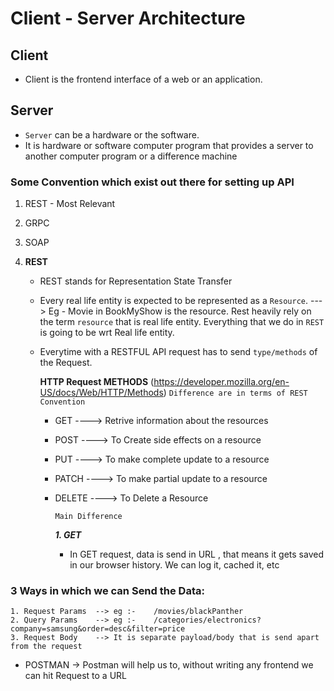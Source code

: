 # Client - Server Architecture

## Client

- Client is the frontend interface of a web or an application.

## Server

- `Server` can be a hardware or the software.
- It is hardware or software computer program that provides a server to another computer program or a difference machine

### Some Convention which exist out there for setting up API

1. REST - Most Relevant
2. GRPC
3. SOAP

4. **REST**

   - REST stands for Representation State Transfer
   - Every real life entity is expected to be represented as a `Resource`. ---> Eg - Movie in BookMyShow is the resource.
     Rest heavily rely on the term `resource` that is real life entity. Everything that we do in `REST` is going to be wrt Real life entity.
   - Everytime with a RESTFUL API request has to send `type/methods` of the Request.

     **HTTP Request METHODS** (https://developer.mozilla.org/en-US/docs/Web/HTTP/Methods)
     `Difference are in terms of REST Convention`

     - GET ----> Retrive information about the resources
     - POST ----> To Create side effects on a resource
     - PUT ----> To make complete update to a resource
     - PATCH ----> To make partial update to a resource
     - DELETE ----> To Delete a Resource

       `Main Difference`

       **_1. GET_**

       - In GET request, data is send in URL , that means it gets saved in our browser history. We can log it, cached it, etc

### 3 Ways in which we can Send the Data:

    1. Request Params  --> eg :-    /movies/blackPanther
    2. Query Params    --> eg :-    /categories/electronics?company=samsung&order=desc&filter=price
    3. Request Body    --> It is separate payload/body that is send apart from the request

- POSTMAN -> Postman will help us to, without writing any frontend we can hit Request to a URL
